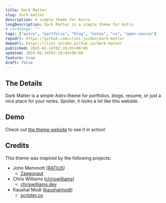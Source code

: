 ```yaml
---
title: Dark Matter
slug: dark-matter
description: A simple theme for Astro
longDescription: Dark Matter is a simple theme for Astro
# cardImage: ""
tags: ["astro", "portfolio", "blog", "notes", "cv", "open-source"]
repoUrl: https://github.com/clint-jordan/dark-matter
demoUrl: https://clint-jordan.github.io/dark-matter
published: 2025-02-24T02:39:03+00:00
updated: 2025-02-24T02:39:03+00:00
feature: true
draft: false
---
```


## The Details
Dark Matter is a simple Astro theme for portfolios, blogs, resume, or just a
nice place for your notes. Spoiler, it looks a lot like this website.


## Demo

Check out [the theme website](https://clint-jordan.github.io/dark-matter) to
see it in action!


## Credits

This theme was inspired by the following projects:

- John Memmott ([RATIU5](https://github.com/RATIU5))
  * [Zaggonaut](https://github.com/RATIU5/zaggonaut)
- Chris Williams ([chriswilliams](https://github.com/chrismwilliams))
  * [chriswilliams.dev](https://chriswilliams.dev)
- Kaushal Modi ([kaushalmodi](https://github.com/kaushalmodi))
  * [scripter.co](https://scripter.co)

